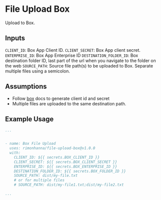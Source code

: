# File Upload Box

Upload to Box.

## Inputs

`CLIENT_ID`: Box App Client ID.
`CLIENT_SECRET`: Box App client secret.
`ENTERPRISE_ID`: Box App Enterprise ID
`DESTINATION_FOLDER_ID`: Box destination folder ID, last part of the url when you navigate to the folder on the web
`SOURCE_PATH`: Source file path(s) to be uploaded to Box. Separate multiple files using a semicolon.

## Assumptions

- Follow [box](https://developer.box.com/guides/authentication/client-credentials/client-credentials-setup/) docs to generate client id and secret
- Multiple files are uploaded to the same destination path.

## Example Usage

```yaml
...


- name: Box File Upload
  uses: rimonhanna/file-upload-box@v1.0.0
  with:
    CLIENT_ID: ${{ secrets.BOX_CLIENT_ID }}
    CLIENT_SECRET: ${{ secrets.BOX_CLIENT_SECRET }}
    ENTERPRISE_ID: ${{ secrets.BOX_ENTERPRISE_ID }}
    DESTINATION_FOLDER_ID: ${{ secrets.BOX_FOLDER_ID }}
    SOURCE_PATH: dist/my-file.txt
    # or for multiple files
    # SOURCE_PATH: dist/my-file1.txt;dist/my-file2.txt

...
```